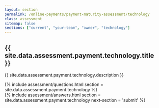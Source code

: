 ```yaml
---
layout: section
permalink: /online-payments/payment-maturity-assessment/technology
class: assessment
sitemap: false
sections: ["current", "your-team", "owner", "technology"]
---
```


<div class="card-body pb-0 pt-5 bg-blue-100 px-4 px-sm-5">
  <h2 class="card-title fw-semibold pb-2">{{ site.data.assessment.payment.technology.title }}</h2>
  <p class="card-text pb-4">{{ site.data.assessment.payment.technology.description }}</p>
  {% include assessment/questions.html section = site.data.assessment.payment.technology %}
</div>
<div class="card-body pt-0 px-4 px-sm-5 pb-5">
  {% include assessment/answers.html section = site.data.assessment.payment.technology next-section = 'submit' %}
</div>